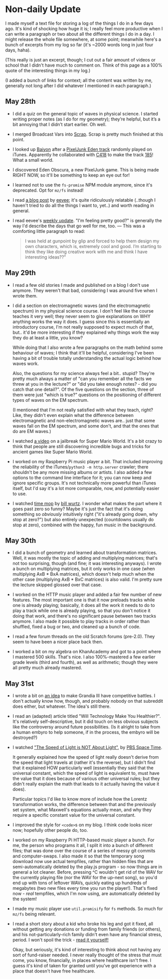 # Non-daily Update

I made myself a text file for storing a log of the things I do in a few days
ago. It's kind of shocking how huge it is; I really feel more productive when
I can write a paragraph or two about all the different things I do in a day.
I might release the whole file somewhere, at some point; meanwhile here's a
bunch of excerpts from my log so far (it's ~2000 words long in just four days,
haha).

(This really is just an excerpt, though; I cut out a fair amount of videos or
school that I didn't have much to comment on. Think of this page as a 100%
quote of the interesting things in my log.)

(I added a bunch of links for context; all the content was written by me,
generally not long after I did whatever I mentioned in each paragraph.)

## May 28th

* I did a quiz on the general topic of waves in physical science. I started
  writing proper notes (as I do for my geometry); they’re helpful, but it’s
  a bit annoying that I didn’t start earlier. Oh well.

* I merged Broadcast Vars into [Scrap][scrap]. Scrap is pretty much finished
  at this point.

* I looked up [Baiyon][baiyon] after a [PixelJunk Eden track][pj-eden]
  randomly played on iTunes. Apparently he collaborated with [C418][C418] to
  make the track [185][185]! What a small world.

* I discovered Eden Obscura, a new PixelJunk game. This is being made RIGHT
  NOW, so it'll be something to keep an eye out for!

* I learned not to use the `fs-promise` NPM module anymore, since it's
  deprecated. Opt for `mz/fs` instead!

* I read [a blog post][introspection] by [eevee][eevee]; it's quite
  ridiculously relatable (..though I haven't tried to do all the things I want
  to, yet..) and worth reading in general.

* I read eevee's [weekly update][weekly-update]. "I'm feeling pretty good?" is
  generally the way I'd describe the days that go well for me, too. — This was
  a comforting little paragraph to read:

  > I was held at gunpoint by glip and forced to help them design my own
  > characters, which is, extremely cool and good. I’m starting to think they
  > like doing creative work with me and think I have interesting ideas??"

## May 29th

* I read a few old stories I made and published on a blog I don't use anymore.
  They weren't that bad, considering I was around five when I wrote them.

* I did a section on electromagnetic waves (and the electromagnetic spectrum)
  in my physical science course. I don't feel like the course teaches it very
  well; they never seem to give explanations on WHY anything works the way it
  does. I guess since this is essentially an introductory course, I'm not
  really supposed to expect much of that, but.. it'd be more interesting if
  they explained why things work the way they do at least a little, you know?

  While doing that I also wrote a few paragraphs on the math behind some
  behaviour of waves; I think that it'll be helpful, considering I've been
  having a bit of trouble totally understanding the actual logic behind how
  waves work.

  Also, the questions for my science always feel a bit.. stupid? They're
  pretty much always a matter of "can you remember all the facts we threw at
  you in the lecture?" or "did you take enough notes? - did you catch that
  one detail?". Of the five questions on the section, three of them were just
  "which is true?" questions on the positioning of different types of waves
  on the EM spectrum.

  (I mentioned that I'm not really satisfied with what they teach, right?
  Like, they didn't even explain what the difference between electromagnetic
  and non-electromagnetic waves are.. just that some waves fall on the EM
  spectrum, and some don't, and that the ones that do are EM waves.)

* I watched [a video][smw] on a jailbreak for Super Mario World. It's a bit
  crazy to think that people are still discovering incredible bugs and tricks
  for ancient games like Super Mario World.

* I worked on my Raspberry Pi music player a bit. That included improving
  the reliability of the iTunes/`python3 -m http.server` crawler; there
  shouldn't be any more missing albums or artists. I also added a few options
  to the command line interface for it; you can now keep and ignore specific
  groups. It's not technically more powerful than iTunes itself, but I'd say
  it's a lot more comparable, now, and potentially easier to use.

* I watched [time mop][time-mop] by [bill wurtz][billwurtz]. I wonder what
  makes the part where it goes past zero so funny? Maybe it's just the fact
  that it's doing something so *obviously* intuitively right ("it's already
  going down, why stop at zero?") but also entirely unexpected (countdowns
  usually do stop at zero), combined with the happy, fun music in the
  background.

## May 30th

* I did a bunch of geometry and learned about transformation matrices. Well,
  it was mostly the topic of adding and multiplying matrices; that's not too
  surprising, though (and fine; it was interesting anyways). I wrote a bunch
  on multiplying matrices, but it only works in one case (when multiplying AxB
  \* BxA matrices), which doesn't help much when the other case (multiplying
  AxB \* BxC matrices) is also valid. I'm pretty sure the lecture skipped
  glossed over that case.

* I worked on the HTTP music player and added a fair few number of new
  features. The most important one is that it now preloads tracks while one is
  already playing; basically, it does all the work it needs to do to play a
  track while one is already playing, so that you don't notice it doing that
  work, and there's no significant pause between two tracks anymore. I also
  made it possible to play tracks in order rather than shuffled, fixed a bug
  or two, and cleaned up a bunch of code.

* I read a few forum threads on the old Scratch forums (pre-2.0). They seem to
  have been a nicer place back then.

* I worked a bit on my algebra on KhanAcademy and got to a point where I
  mastered 500 skills. That's nice. I also 100%-mastered a few earlier grade
  levels (third and fourth), as well as arithmetic; though they were all
  pretty much already mastered.

## May 31st

* I wrote a bit on [an idea][grandia] to make Grandia III have competitive
  battles. I don't actually know how, though, and probably nobody on that
  subreddit does either, but whatever. The idea's still there.

* I read an (adapted) article titled "Will Technology Make You
  Healthier?". It's relatively self-descriptive, but it did touch on
  less obvious subjects like the controversy around future possibilities.
  (Is it alright to take from a human embyro to help someone, if in the
  process, the embyro will be destroyed?)

* I watched ["The Speed of Light is NOT About Light"][speed-of-light], by
  [PBS Space Time][space-time].

  It generally explained how the speed of light really doesn't derive from
  the speed that light travels at (rather it's the reverse), but I didn't
  find that it explained HOW particularly well (essentially they said that
  the universal constant, which the speed of light is equivalent to, must
  have the value that it does because of various other universal rules; but
  they didn't really explain the math that leads to it actually having the
  value it does).

  Particular topics I'd like to know more of include how the Lorentz
  transformation works, the difference between that and the previously set
  system, what Maxwell's equations actually mean, and why they require a
  specific constant value for the universal constant.

* I improved the style for `<code>`s on my blog. I think code looks nicer now;
  hopefully other people do, too.

* I worked on my Raspberry Pi HTTP-based music player a bunch. For me, the
  person who programs it all, I split it into a bunch of different files; that
  was done over the course of a series of messy git commits and computer-swaps.
  I also made it so that the temporary song download now use actual tempfiles,
  rather than hidden files that are semi-automatically deleted by the play.js
  program - so now things are in general a lot cleaner. Before, pressing ^C
  wouldn't get rid of the WAV for the currently playing file (nor the WAV for
  the up-next song), so you'd end up with tons of leftover WAVs, quickly eating
  up hundreds of megabytes (two new files every time you run the player!).
  That's fixed now - *real* tempfiles, which I'm now using, are automatically
  deleted by the system!

* I made my music player use `util.promisify` for `fs` methods. So much for
  `mz/fs` being relevant.

* I read a short story about a kid who broke his leg and got it fixed, all
  without getting any donations or funding from family friends (or others),
  and his not-particularly-rich family didn't even have any financial stress,
  period. I won't spoil the trick - [read it yourself!][one-free-solution]

  Okay, but seriously, it's kind of interesting to think about not having any
  sort of fund-raiser needed. I never really thought of the stress that must
  come, you know, financially, in places where healthcare isn't free. I guess
  it's kind of taken for granted until you've got experience with a place
  that doesn't have free healthcare.

  [scrap]: http://towerofnix.github.io/scrap-mod/
  [baiyon]: http://baiyon.com/en/
  [pj-eden]: https://www.youtube.com/playlist?list=PLB0A37E2F550DB027
  [C418]: https://c418.org/
  [185]: https://c418.bandcamp.com/track/185
  [eevee]: https://eev.ee/
  [introspection]: https://eev.ee/blog/2017/05/28/introspection/
  [weekly-update]: https://eev.ee/dev/2017/05/28/weekly-roundup-in-flux/
  [smw]: https://www.youtube.com/watch?v=Ixu8tn__91E
  [time-mop]: https://www.youtube.com/watch?v=DofhF-2sg1o
  [billwurtz]: http://www.billwurtz.com/
  [grandia]: https://www.reddit.com/comments/6een02/
  [speed-of-light]: https://www.youtube.com/watch?v=msVuCEs8Ydo
  [space-time]: https://www.youtube.com/channel/UC7_gcs09iThXybpVgjHZ_7g
  [one-free-solution]: http://www.upworthy.com/when-her-5-year-old-broke-his-leg-this-mom-raised-0-its-actually-inspiring